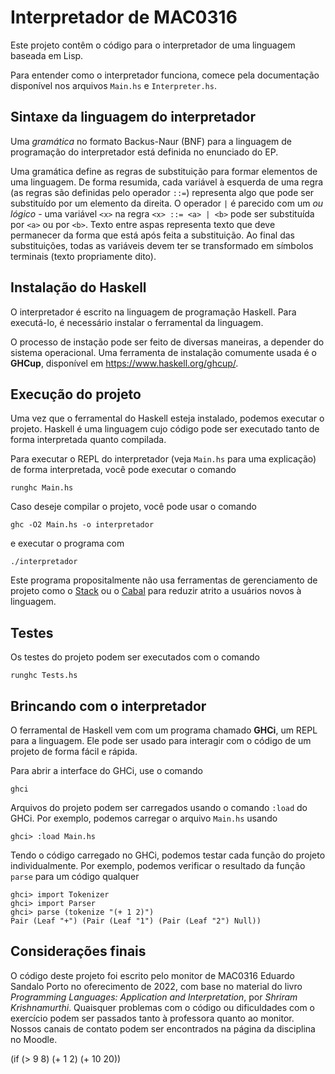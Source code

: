 # Interpretador de MAC0316

Este projeto contêm o código para o interpretador de uma linguagem baseada em Lisp.

Para entender como o interpretador funciona, comece pela documentação disponível nos arquivos `Main.hs` e `Interpreter.hs`.

## Sintaxe da linguagem do interpretador

Uma _gramática_ no formato Backus-Naur (BNF) para a linguagem de programação do interpretador está definida no enunciado do EP.

Uma gramática define as regras de substituição para formar elementos de uma linguagem. De forma resumida, cada variável à esquerda de uma regra (as regras são definidas pelo operador `::=`) representa algo que pode ser substituído por um elemento da direita. O operador `|` é parecido com um _ou lógico_ - uma variável `<x>` na regra `<x> ::= <a> | <b>` pode ser substituída por `<a>` ou por `<b>`. Texto entre aspas representa texto que deve permanecer da forma que está após feita a substituição. Ao final das substituições, todas as variáveis devem ter se transformado em símbolos terminais (texto propriamente dito).



## Instalação do Haskell

O interpretador é escrito na linguagem de programação Haskell. Para executá-lo, é necessário instalar o ferramental da linguagem.

O processo de instação pode ser feito de diversas maneiras, a depender do sistema operacional. Uma ferramenta de instalação comumente usada é o **GHCup**, disponível em <https://www.haskell.org/ghcup/>.

## Execução do projeto

Uma vez que o ferramental do Haskell esteja instalado, podemos executar o projeto. Haskell é uma linguagem cujo código pode ser executado tanto de forma interpretada quanto compilada.

Para executar o REPL do interpretador (veja `Main.hs` para uma explicação) de forma interpretada, você pode executar o comando

```
runghc Main.hs
```

Caso deseje compilar o projeto, você pode usar o comando

```
ghc -O2 Main.hs -o interpretador
```

e executar o programa com

```
./interpretador
```

Este programa propositalmente não usa ferramentas de gerenciamento de projeto como o [Stack](https://www.haskellstack.org/) ou o [Cabal](https://www.haskell.org/cabal/) para reduzir atrito a usuários novos à linguagem.

## Testes

Os testes do projeto podem ser executados com o comando

```
runghc Tests.hs
```

## Brincando com o interpretador

O ferramental de Haskell vem com um programa chamado **GHCi**, um REPL para a linguagem. Ele pode ser usado para interagir com o código de um projeto de forma fácil e rápida.

Para abrir a interface do GHCi, use o comando

```
ghci
```

Arquivos do projeto podem ser carregados usando o comando `:load` do GHCi. Por exemplo, podemos carregar o arquivo `Main.hs` usando

```
ghci> :load Main.hs
```

Tendo o código carregado no GHCi, podemos testar cada função do projeto individualmente. Por exemplo, podemos verificar o resultado da função `parse` para um código qualquer

```
ghci> import Tokenizer
ghci> import Parser
ghci> parse (tokenize "(+ 1 2)")
Pair (Leaf "+") (Pair (Leaf "1") (Pair (Leaf "2") Null))
```

## Considerações finais

O código deste projeto foi escrito pelo monitor de MAC0316 Eduardo Sandalo Porto no oferecimento de 2022, com base no material do livro _Programming Languages: Application and Interpretation_, por _Shriram Krishnamurthi_. Quaisquer problemas com o código ou dificuldades com o exercício podem ser passados tanto à professora quanto ao monitor. Nossos canais de contato podem ser encontrados na página da disciplina no Moodle.

(if (> 9 8) (+ 1 2) (+ 10 20))
